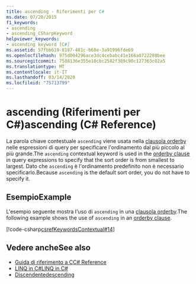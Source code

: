 ```yaml
---
title: ascending - Riferimenti per C#
ms.date: 07/20/2015
f1_keywords:
- ascending
- ascending_CSharpKeyword
helpviewer_keywords:
- ascending keyword [C#]
ms.assetid: 57fbb619-8187-481c-b68e-3a91996fde69
ms.openlocfilehash: 975d004296ace3dc4cebabc41e166a0722288bee
ms.sourcegitcommit: 7588136e355e10cbc2582f389c90c127363c02a5
ms.translationtype: MT
ms.contentlocale: it-IT
ms.lasthandoff: 03/14/2020
ms.locfileid: "75713799"
---
```

# <a name="ascending-c-reference"></a><span data-ttu-id="30485-102">ascending (Riferimenti per C#)</span><span class="sxs-lookup"><span data-stu-id="30485-102">ascending (C# Reference)</span></span>
<span data-ttu-id="30485-103">La parola chiave contestuale `ascending` viene usata nella [clausola orderby](./orderby-clause.md) nelle espressioni di query per specificare l'ordinamento dal più piccolo al più grande.</span><span class="sxs-lookup"><span data-stu-id="30485-103">The `ascending` contextual keyword is used in the [orderby clause](./orderby-clause.md) in query expressions to specify that the sort order is from smallest to largest.</span></span> <span data-ttu-id="30485-104">Dato che `ascending` è l'ordinamento predefinito non è necessario specificarlo.</span><span class="sxs-lookup"><span data-stu-id="30485-104">Because `ascending` is the default sort order, you do not have to specify it.</span></span>  
  
## <a name="example"></a><span data-ttu-id="30485-105">Esempio</span><span class="sxs-lookup"><span data-stu-id="30485-105">Example</span></span>  
 <span data-ttu-id="30485-106">L'esempio seguente mostra l'uso di `ascending` in una [clausola orderby](./orderby-clause.md).</span><span class="sxs-lookup"><span data-stu-id="30485-106">The following example shows the use of `ascending` in an [orderby clause](./orderby-clause.md).</span></span>  
  
[!code-csharp[csrefKeywordsContextual#14](~/samples/snippets/csharp/VS_Snippets_VBCSharp/csrefKeywordsContextual/CS/csrefKeywordsContextual.cs#14)]
  
## <a name="see-also"></a><span data-ttu-id="30485-107">Vedere anche</span><span class="sxs-lookup"><span data-stu-id="30485-107">See also</span></span>

- [<span data-ttu-id="30485-108">Guida di riferimento a C</span><span class="sxs-lookup"><span data-stu-id="30485-108">C# Reference</span></span>](../index.md)
- [<span data-ttu-id="30485-109">LINQ in C#</span><span class="sxs-lookup"><span data-stu-id="30485-109">LINQ in C#</span></span>](../../linq/index.md)
- [<span data-ttu-id="30485-110">Discendente</span><span class="sxs-lookup"><span data-stu-id="30485-110">descending</span></span>](./descending.md)
